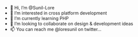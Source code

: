 - 👋 Hi, I’m @Sunil-Lore
- 👀 I’m interested in cross platform development
- 🌱 I’m currently learning PHP
- 💞️ I’m looking to collaborate on design & development ideas
- 📫 You can reach me @loresunil on twitter...

<!---
Sunil-Lore/Sunil-Lore is a ✨ special ✨ repository because its `README.md` (this file) appears on your GitHub profile.
You can click the Preview link to take a look at your changes.
--->
